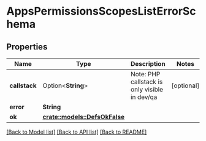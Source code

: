 # AppsPermissionsScopesListErrorSchema

## Properties

Name | Type | Description | Notes
------------ | ------------- | ------------- | -------------
**callstack** | Option<**String**> | Note: PHP callstack is only visible in dev/qa | [optional]
**error** | **String** |  | 
**ok** | [**crate::models::DefsOkFalse**](defs_ok_false.md) |  | 

[[Back to Model list]](../README.md#documentation-for-models) [[Back to API list]](../README.md#documentation-for-api-endpoints) [[Back to README]](../README.md)


